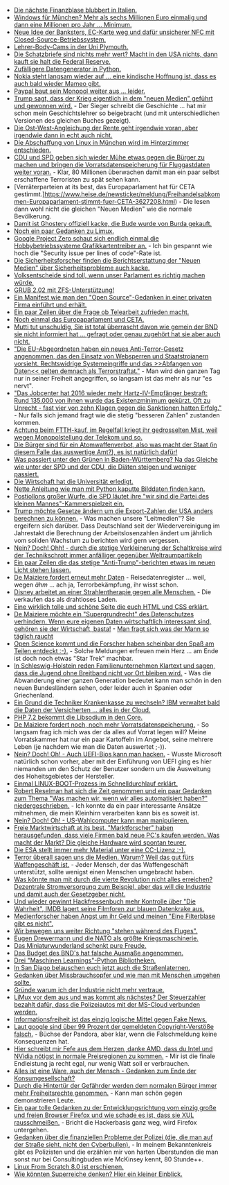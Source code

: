 * [Die nächste Finanzblase blubbert in Italien.](https://blog.fefe.de/?ts=a65d8284)
* [Windows für München? Mehr als sechs Millionen Euro einmalig und dann eine Millionen pro Jahr ... Minimum.](https://www.golem.de/news/limux-projekt-windows-koennte-muenchen-mehr-als-sechs-millionen-euro-kosten-1702-126179.html)
* [Neue Idee der Banksters, EC-Karte weg und dafür unsicherer NFC mit Closed-Source-Betriebssystem.](https://www.golem.de/news/geldautomaten-banken-bereiten-abschied-von-ec-karten-vor-1702-126162.html)
* [Lehrer-Body-Cams in der Uni Plymouth.](https://blog.fefe.de/?ts=a65f78f3)
* [Die Schatzbriefe sind nichts mehr wert? Macht in den USA nichts, dann kauft sie halt die Federal Reserve.](https://blog.fefe.de/?ts=a65f7201)
* [Zufälligere Datengenerator in Python.](https://opensource.com/article/17/2/elizabeth-python-library)
* [Nokia steht langsam wieder auf ... eine kindische Hoffnung ist, dass es auch bald wieder Mameo gibt.](https://www.heise.de/newsticker/meldung/3310-Revival-Nokia-vor-dem-Comeback-auf-der-grossen-Buehne-3625708.html)
* [Paypal baut sein Monopol weiter aus ... leider.](https://www.heise.de/newsticker/meldung/PayPal-uebernimmt-TIO-Networks-fuer-233-Millionen-US-Dollar-3626211.html)
* [Trump sagt, dass der Krieg eigentlich in dem "neuen Medien" geführt und gewonnen wird.](https://www.heise.de/tp/features/Trump-Berater-80-Prozent-des-Kriegs-werden-im-Medienbereich-ausgefochten-3625678.html) - Der Sieger schreibt die Geschichte ... hat mir schon mein Geschichtslehrer so beigebracht (und mit unterschiedlichen Versionen des gleichen Buches gezeigt).
* [Die Ost-West-Angleichung der Rente geht irgendwie voran, aber irgendwie dann in echt auch nicht.](http://www.lto.de/recht/nachrichten/n/rente-reform-ost-west-angleichung-erwerbsminderung-regierungsentwurf)
* [Die Abschaffung von Linux in München wird im Hinterzimmer entschieden.](https://www.golem.de/news/muenchen-wie-limux-unter-ausschluss-der-oeffentlichkeit-zerstoert-wird-1702-126205.html)
* [CDU und SPD geben sich wieder Mühe etwas gegen die Bürger zu machen und bringen die Vorratsdatenspeicherung für Fluggastdaten weiter voran.](https://www.heise.de/newsticker/meldung/Bundesregierung-bringt-Vorratsspeicherung-von-Fluggastdaten-auf-den-Weg-3627489.html) - Klar, 80 Millionen überwachen damit man ein paar selbst erschaffene Terroristen zu spät sehen kann.
* [Verräterparteien at its best, das Europaparlament hat für CETA gestimmt.]https://www.heise.de/newsticker/meldung/Freihandelsabkommen-Europaparlament-stimmt-fuer-CETA-3627208.html) - Die lesen dann wohl nicht die gleichen "Neuen Medien" wie die normale Bevölkerung.
* [Damit ist Ghostery offiziell kacke, die Bude wurde von Burda gekauft.](https://www.heise.de/newsticker/meldung/Burda-Tochter-Cliqz-uebernimmt-Anti-Tracking-Dienst-Ghostery-3626680.html)
* [Noch ein paar Gedanken zu Limux.](https://blog.fefe.de/?ts=a65afd8e)
* [Google Project Zero schaut sich endlich einmal die Hobbybetriebssysteme Grafikkartentreiber an.](https://blog.fefe.de/?ts=a65b2bfe) - Ich bin gespannt wie hoch die "Security issue per lines of code"-Rate ist.
* [Die Sicherheitsforscher finden die Berichtserstattung der "Neuen Medien" über Sicherheitsprobleme auch kacke.](https://www.heise.de/newsticker/meldung/Sicherheitsforscher-fordern-mehr-Aufklaerung-und-kritisieren-Berichterstattung-3628685.html)
* [Volksentscheide sind toll, wenn unser Parlament es richtig machen würde.](https://www.heise.de/tp/features/Das-Parlament-hat-eine-Chance-vertan-3626785.html)
* [GRUB 2.02 mit ZFS-Unterstützung!](http://www.phoronix.com/scan.php?page=news_item&px=GRUB-2.02-RC1-Features)
* [Ein Manifest wie man den "Open Source"-Gedanken in einer privaten Firma einführt und erhält.](https://opensource.com/article/17/2/open-source-first)
* [Ein paar Zeilen über die Frage ob Telearbeit zufrieden macht.](https://www.heise.de/tp/features/Sind-Telearbeiter-zufriedener-gesuender-und-effizienter-3627739.html)
* [Noch einmal das Europaparlament und CETA.](https://www.heise.de/tp/features/Europaparlament-winkt-CETA-durch-3627632.html)
* [Mutti tut unschuldig, Sie ist total überrascht davon wie gemein der BND sie nicht informiert hat ... gefragt oder genau zugehört hat sie aber auch nicht.](https://www.golem.de/news/merkels-nsa-vernehmung-die-unertraegliche-uninformiertheit-der-kanzlerin-1702-126251.html)
* ["Die EU-Abgeordneten haben ein neues Anti-Terror-Gesetz angenommen, das den Einsatz von Websperren und Staatstrojanern vorsieht. Rechtswidrige Systemeingriffe und das >>Abfangen von Daten<< gelten demnach als Terrorstraftat."](https://blog.fefe.de/?ts=a659e62c) - Man wird den ganzen Tag nur in seiner Freiheit angegriffen, so langsam ist das mehr als nur "es nervt".
* ["Das Jobcenter hat 2016 wieder mehr Hartz-IV-Empfänger bestraft: Rund 135.000 von ihnen wurde das Existenzminimum gekürzt. Oft zu Unrecht - fast vier von zehn Klagen gegen die Sanktionen hatten Erfolg."](https://blog.fefe.de/?ts=a659e5f8) - Nur falls sich jemand fragt wie die stetig "besseren Zahlen" zustanden kommen.
* [Achtung beim FTTH-kauf, im Regelfall kriegt ihr gedrosselten Mist, weil wegen Monopolstellung der Telekom und so.](https://www.golem.de/news/ftth-zehn-millionen-langsame-glasfaserhausanschluesse-geplant-1702-126250.html)
* [Die Bürger sind für ein Atomwaffenverbot, also was macht der Staat (in diesem Falle das auswertige Amt?), es ist natürlich dafür!](https://www.heise.de/tp/features/Bundesregierung-Nein-zu-Verhandlungen-zum-Atomwaffenverbot-3630144.html)
* [Was passiert unter den Grünen in Baden-Württemberg? Na das Gleiche wie unter der SPD und der CDU, die Diäten steigen und weniger passiert.](https://www.heise.de/tp/features/Baden-Wuerttemberg-Buerger-fuehlen-sich-gefoppt-3630007.html)
* [Die  Wirtschaft hat die Universität erledigt.](https://www.heise.de/tp/features/Die-Uni-ist-heute-tot-3629533.html)
* [Nette Anleitung wie man mit Python kaputte Bilddaten finden kann.](https://opensource.com/article/17/2/python-tricks-artists)
* [Postiollons großer Wurfe, die SPD läutet ihre "wir sind die Partei des kleinen Mannes"-Kammerspielzeit ein.](http://www.der-postillon.com/2017/02/traditionelles-linkes-halbjahr.html)
* [Trump möchte Gesetze ändern um die Export-Zahlen der USA anders berechnen zu können.](http://www.tagesschau.de/ausland/usa-exporte-101.html) - Was machen unsere "Leitmedien"? Sie ergeifern sich darüber. Dass Deutschland seit der Wiedervereinigung im Jahrestakt die Berechnung der Arbeitslosenzahlen ändert um jährlich vom soliden Wachstum zu berichten wird gern vergessen.
* [Nein? Doch! Ohh! - durch die stetige Verkleinerung der Schaltkreise wird der Technikschrott immer anfälliger gegenüber Weltraumpartikeln](https://www.heise.de/tp/features/Wenn-Weltraumpartikel-das-Smartphone-abstuerzen-lassen-3630560.html)
* [Ein paar Zeilen die das stetige "Anti-Trump"-berichten etwas im neuen Licht stehen lassen.](https://propagandaschau.wordpress.com/2017/02/19/ben-garrison-die-schattenregierung/)
* [De Maiziere fordert erneut mehr Daten](https://www.heise.de/newsticker/meldung/Abhoeren-unter-Freunden-sehen-wir-heute-pragmatischer-3630521.html) - Reisedatenregister ... weil, wegen *ähm* ... ach ja, Terrorbekämpfung, ihr wisst schon.
* [Disney arbeitet an einer Strahlentherapie gegen alle Menschen.](https://www.heise.de/newsticker/meldung/Disneys-Magnetfeld-Raum-soll-Geraete-drahtlos-mit-Strom-versorgen-3630509.html) - Die verkaufen das als drahtloses Laden.
* [Eine wirklich tolle und schöne Seite die euch HTML und CSS erklärt.](https://internetingishard.com/html-and-css/)
* [De Maiziere möchte ein "Supergrundrecht" des Datenschutzes verhindern. Wenn eure eigenen Daten wirtschaftlich interessant sind, gehören sie der Wirtschaft, basta!](https://blog.fefe.de/?ts=a6565a96) - [Man fragt sich was der Mann so täglich raucht](https://www.heise.de/newsticker/meldung/De-Maiziere-haelt-Losung-Meine-Daten-gehoeren-mir-fuer-falsch-3630322.html)
* [Open Science kommt und die Forscher haben scheinbar den Spaß am Teilen entdeckt :-).](https://www.heise.de/newsticker/meldung/Open-Science-Forscher-brechen-aus-dem-Elfenbeinturm-aus-3630380.html) - Solche Meldungen erfreuen mein Herz ... am Ende ist doch noch etwas "Star Trek" machbar.
* [In Schleswig-Holstein reden Familienunternehmen Klartext und sagen, dass die Jugend ohne Breitband nicht vor Ort bleiben wird.](https://www.heise.de/newsticker/meldung/Familienunternehmer-in-Schleswig-Holstein-fordern-bessere-digitale-Infrastruktur-3630396.html) - Was die Abwanderung einer ganzen Generation bedeutet kann man schön in den neuen Bundesländern sehen, oder leider auch in Spanien oder Griechenland.
* [Ein Grund die Techniker Krankenkasse zu wechseln? IBM verwaltet bald die Daten der Versicherten ... alles in der Cloud.](https://www.heise.de/newsticker/meldung/Versicherte-der-Techniker-Krankenkasse-bekommen-elektronische-Patientenakte-von-IBM-3631373.html)
* [PHP 7.2 bekommt die Libsodium in den Core.](https://www.heise.de/newsticker/meldung/Libsodium-in-PHP-Krypto-Bibliothek-fuer-die-Skriptsprache-auf-dem-neuesten-Stand-der-Technik-3631451.html)
* [De Maiziere fordert noch, noch mehr Vorratsdatenspeicherung.](https://www.heise.de/newsticker/meldung/Europaeischer-Polizeikongress-de-Maiziere-fordert-erweiterte-Vorratsdatenspeicherung-3631627.html) - So langsam frag ich mich was der da alles auf Vorrat legen will? Meine Vorratskammer hat nur ein paar Kartoffeln im Angebot, seine mehrere Leben (je nachdem wie man die Daten auswertet ;-)).
* [Nein? Doch! Oh! - Auch UEFI-Bios kann man hacken.](https://www.heise.de/newsticker/meldung/BIOS-UEFI-mit-Ransomware-infiziert-3630662.html) - Wusste Microsoft natürlich schon vorher, aber mit der Einführung von UEFI ging es hier niemanden um den Schutz der Benutzer sondern um die Ausweitung des Hoheitsgebietes der Hersteller.
* [Einmal LINUX-BOOT-Prozess im Schnelldurchlauf erklärt.](https://opensource.com/article/17/2/linux-boot-and-startup)
* [Robert Reselman hat sich die Zeit genommen und ein paar Gedanken zum Thema "Was machen wir, wenn wir alles automatisiert haben?" niedergeschrieben.](https://opensource.com/article/17/2/what-do-we-do-when-everything-automated) - Ich konnte da ein paar interessante Ansätze mitnehmen, die mein Kleinhirn verarbeiten kann bis es soweit ist.
* [Nein? Doch! Oh! - US-Wahlcomputer kann man manipulieren.](https://www.heise.de/newsticker/meldung/US-Wahlcomputer-im-Labor-erfolgreich-manipuliert-3630689.html)
* [Freie Marktwirtschaft at its best, "Marktforscher" haben herausgefunden, dass viele Firmen bald neue PC's kaufen werden. Was macht der Markt? Die gleiche Hardware wird spontan teurer.](https://www.heise.de/newsticker/meldung/Marktforscher-erwarten-steigende-PC-Preise-3631019.html)
* [Die ESA stellt immer mehr Material unter eine CC-Lizenz :-).](https://www.heise.de/newsticker/meldung/ESA-stellt-eigene-Inhalte-unter-Creative-Commons-Lizenz-3631073.html)
* [Terror überall sagen uns die Medien. Warum? Weil das gut fürs Waffengeschäft ist.](https://www.heise.de/tp/features/Das-Waffengeschaeft-brummt-weltweit-3631080.html) - Jeder Mensch, der das Waffengeschäft unterstützt, sollte wenigst einen Menschen umgebracht haben.
* [Was könnte man mit durch die vierte Revolution nicht alles erreichen? Dezentrale Stromversorgung zum Beispiel, aber das will die Industrie und damit auch der Gesetzgeber nicht.](https://www.heise.de/tp/news/Erneuerbare-Die-Zukunft-der-Dezentralisierung-3630984.html)
* [Und wieder gewinnt Hackfressenbuch mehr Kontrolle über "Die Wahrheit", IMDB lagert seine Filmforen zur blauen Datenkrake aus.](https://www.heise.de/newsticker/meldung/IMDb-schliesst-Filmforen-und-macht-sie-unzugaenglich-3630957.html)
* [Medienforscher haben Angst um ihr Geld und meinen "Eine Filterblase gibt es nicht".](https://www.heise.de/newsticker/meldung/Medienforscher-Angst-vor-der-Filterblase-ist-uebertrieben-3632255.html)
* [Wir bewegen uns weiter Richtung "stehen während des Fluges".](https://www.golem.de/news/airbus-a320-in-flugzeugen-wird-der-platz-selbst-fuer-kleine-laptops-knapp-1702-126371.html)
* [Eugen Drewermann und die NATO als größte Kriegsmaschinerie.](https://weltnetz.tv/video/1061-die-nato-ist-die-schlimmste-kriegsmaschinerie)
* [Das Miniaturwunderland schenkt pure Freude.](https://blog.fefe.de/?ts=a64ec982)
* [Das Budget des BND's hat falsche Ausmaße angenommen.](https://blog.fefe.de/?ts=a64e85f8)
* [Drei "Maschinen Learnings"-Python Bibliotheken.](https://opensource.com/article/17/2/3-top-machine-learning-libraries-python)
* [In San Diago belauschen euch jetzt auch die Straßenlaternen.](https://www.heise.de/newsticker/meldung/San-Diego-verwanzt-sich-3633905.html)
* [Gedanken über Missbrauchsopfer und wie man mit Menschen umgehen sollte.](https://blog.fefe.de/?ts=a65077da)
* [Gründe warum ich der Industrie nicht mehr vertraue.](http://www.boredpanda.com/food-lies-trust-issues/)
* [LiMux vor dem aus und was kommt als nächstes? Der Steuerzahler bezahlt dafür, dass die Polizeiautos mit der MS-Cloud verbunden werden.](https://www.golem.de/news/windows-10-mobile-continuum-kommt-ins-polizeiauto-1702-126318.html)
* [Informationsfreiheit ist das einzig logische Mittel gegen Fake News.](https://www.heise.de/newsticker/meldung/Informationsfreiheit-als-Gegengift-fuer-Fake-News-und-postfaktische-Politik-3633794.html)
* [Laut google sind über 99 Prozent der gemeldeten Copyright-Verstöße falsch.](https://www.heise.de/newsticker/meldung/Copyright-Verstoesse-Google-erhaelt-zu-99-95-Prozent-falsche-Loeschantraege-3634563.html) - Büchse der Pandora, aber klar, wenn die Falschmeldung keine Konsequenzen hat.
* [Hier schreibt mir Fefe aus dem Herzen, danke AMD, dass du Intel und NVidia nötigst in normale Preisregionen zu kommen.](https://blog.fefe.de/?ts=a64f79f1) - Mir ist die finale Endleistung ja recht egal, nur wenig Watt soll er verbrauchen.
* [Alles ist eine Ware, auch der Mensch - Gedanken zum Ende der Konsumgesellschaft?](https://www.heise.de/tp/features/Kaputte-alte-Konsumgesellschaft-3626621.html)
* [Durch die Hintertür der Gefährder werden dem normalen Bürger immer mehr Freiheitsrechte genommen.](https://www.heise.de/tp/features/Gefaehrder-Gesetz-Sorge-um-Freiheitsrechte-von-Normalbuergern-3634886.html) - Kann man schön gegen demonstrieren Leute.
* [Ein paar tolle Gedanken zu der Entwicklungsrichtung vom einzig große und freien Browser Firefox und wie schade es ist, dass sie XUL rausschmeißen.](https://tuxproject.de/blog/2017/02/chromefox-ende/) - Bricht die Hackerbasis ganz weg, wird Firefox untergehen.
* [Gedanken über die finanziellen Probleme der Polizei (die, die man auf der Straße sieht, nicht den Cyberbullen).](https://www.heise.de/tp/features/Wird-die-Polizei-kaputtgespart-3630426.html) - In meinem Bekanntenkreis gibt es Polizisten und die erzählen mir von harten Überstunden die man sonst nur bei Consultingbuden wie McKinsey kennt, 80 Stunde++.
* [Linux From Scratch 8.0 ist erschienen.](http://www.phoronix.com/scan.php?page=news_item&px=Linux-From-Scratch-8.0)
* [Wie könnten Superreiche denken? Hier ein kleiner Einblick.](https://www.heise.de/tp/features/Das-Jahreseinkommen-ist-fuer-diese-Menschen-eine-ziemlich-unwichtige-Groesse-3633326.html)
